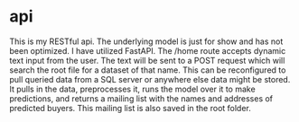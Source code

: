 # api

This is my RESTful api. The underlying model is just for show and has not been optimized. I have utilized FastAPI. The /home route accepts dynamic text input from the user. The text will be sent to a POST request which will search the root file for a dataset of that name. This can be reconfigured to pull queried data from a SQL server or anywhere else data might be stored. It pulls in the data, preprocesses it, runs the model over it to make predictions, and returns a mailing list with the names and addresses of predicted buyers. This mailing list is also saved in the root folder. 
